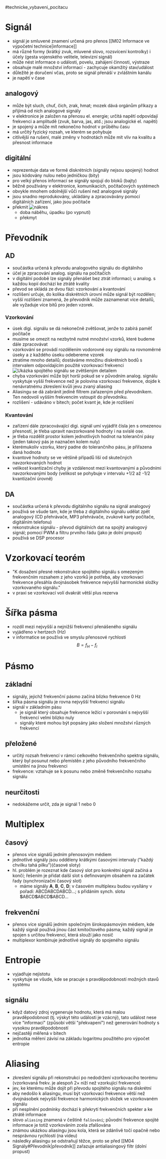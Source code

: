 #technicke_vybaveni_pocitacu
# Signál
* signál je smluvené znamení určená pro přenos [[M02 Informace ve výpočetní technice|informace]]
* má různé formy (krátký zvuk, mluvené slovo, rozsvícení kontrolky) i účely (gesta vojenského velitele, televizní signál)
* může nést informace o události, povelu, zahájení činnosti, výstraze
* obsahuje malé množství informací - zachycuje okamžitý stav/událost
* důležité je doručení včas, proto se signál přenáší v zvláštním kanálu
* je napětí v čase
## analogový
* může být sluch, chuť, čich, zrak, hmat; mozek dává orgánům příkazy a přijímá od nich analogové signály
* v elektronice je založen na přenosu el. energie; určitá napětí odpovídají frekvenci a amplitudě (zvuk, barva, jas, atd.; jsou analogické el. napětí)
* je spojený a může mít nekonečno hodnot v průběhu času
* má určitý fyzický rozsah, ve kterém se pohybuje
* citlivější na rušení, malé změny v hodnotách může mít vliv na kvalitu a přesnost informace
## digitální
* reprezentuje data ve formě diskrétních (signály nejsou spojený) hodnot
* jsou kódovány nulou nebo jedničkou (bity)
* pro velký přenos informací se signály spojují do bloků (bajty)
* běžně používány v elektronice, komunikacích, počítačových systémech
* obvykle mnohem odolnější vůči rušení než analogové signály
* jsou snadno reprodukovány, ukládány a zpracovávány pomocí digitálních zařízení, jako jsou počítače
* překmit ![nákres](TVP_17_3_25.jpg)
	* doba náběhu, úpadku (po vypnutí)
	* překmyt
# Převodník
## AD
* součástka určená k převodu analogového signálu do digitálního
* účel je zpracování analog. signálu na počítačích
* v digitální podobě lze signály přenášet bez ztrát informací; u analog. s každou kopií dochází ke ztrátě kvality
* převod se skládá ze dvou fází: vzorkování a kvantování
* rozlišení určuje, do kolika diskrétních úrovní může signál být rozdělen; vyšší rozlišení znamená, že převodník může zaznamenat více detailů, ale vyžaduje více bitů pro jeden vzorek.
### Vzorkování
* úsek digi. signálu se dá nekonečně zvětšovat, jenže to zabírá paměť počítače
* musíme se omezit na nezbytně nutné množství vzorků, které budeme dále zpracovávat
* vzorkování se provádí rozdělením vodorovné osy signálu na rovnoměrné úseky a z každého úseku odebereme vzorek
* ztratíme mnoho detailů; dostáváme množinu diskrétních bodů s intervalem odpovídajícím použité vzorkovací frekvenci
![Ukázka spojitého signálu se zvětšeným detailem](https://upload.wikimedia.org/wikipedia/commons/f/f8/Spojit%C3%BD-detail.png)
* chyba vzorkování může být horší pokud se v původním analog. signálu vyskytuje vyšší frekvence než je polovina vzorkovací frekvence, dojde k nenávratnému zkreslení kvůli jevu zvaný aliasing
* Aliasingu se dá zabránit jedině filtrem zařazeným před převodníkem. Ten nedovolí vyšším frekvencím vstoupit do převodníku.
* rozlišení - udáváno v bitech; počet kvant je, kde  je rozlišení
### Kvantování
* zařízení dále zpracovávající digi. signál umí vyjádřit čísla jen s omezenou přesností, je třeba upravit navzorkované hodnoty i na svislé ose.
* je třeba rozdělit prostor kolem jednotlivých hodnot na toleranční pásy (jeden takový pás je naznačen kolem nuly)
* kterémukoliv vzorku, který padne do tolerančního pásu, je přiřazena daná hodnota
* kvantové hodnoty se ve většině případů liší od skutečných navzorkovaných hodnot
* velikost kvantizační chyby je vzdálenost mezi kvantovanými a původními navzorkovanými body (velikost se pohybuje v intervalu +1/2 až -1/2 kvantizační úrovně)
## DA
* součástka určená k převodu digitálního signálu na signál analogový
* používá se všude tam, kde je třeba z digitálního signálu udělat zpět analogový (CD přehrávače, MP3 přehrávače, zvukové karty počítače, digitálním telefonu)
* rekonstrukce signálu - převod digitálních dat na spojitý analogový signál; pomocí PWM a filtru prvního řádu (jako je dolní propust)
* používá se DSP procesor
# Vzorkovací teorém
* "K dosažení přesné rekonstrukce spojitého signálu s omezeným frekvenčním rozsahem z jeho vzorků je potřeba, aby vzorkovací frekvence přesáhla dvojnásobek frekvence nejvyšší harmonické složky vzorkovaného signálu."
* v praxi se vzorkovací volí dvakrát větší plus rezerva
# Šířka pásma
* rozdíl mezi nejvyšší a nejnižší frekvencí přenášeného signálu
* vyjádřeno v hertzech (Hz)
* v informatice se používá ve smyslu přenosové rychlosti
$$ B = f_{H}-f_{l}$$
# Pásmo
## základní
* signály, jejichž frekvenční pásmo začíná blízko frekvence 0 Hz
* šířka pásma signálu je rovna nejvyšší frekvenci signálu 
* signál v základním pásu
	* je signál který obsahuje frekvence ležící v porovnání s nejvyšší frekvencí velmi blízko nuly
	* signály které mohou být popsány jako složení množství různých frekvencí
## přeložené
* určitý rozsah frekvencí v rámci celkového frekvenčního spektra signálu, který byl posunut nebo přemístěn z jeho původního frekvenčního umístění na jinou frekvenci
* frekvence: vztahuje se k posunu nebo změně frekvenčního rozsahu signálu
## neurčitosti
* nedokážeme určit, zda je signál 1 nebo 0
# Multiplex
## časový
* přenos více signálů jedním přenosovým médiem
* jednotlivé signály jsou odděleny krátkými časovými intervaly ("každý chvilku tahá pilku")(časové sloty)
* hl. problém je rozeznat kde časový slot pro konkrétní signál začíná a končí; řešením je přidat další slot s definovaným obsahem na začátek řady (synchronizační časový slot)
	* máme signály **A**, **B**, **C**, **D**; v časovém multiplexu budou vysílány v pořadí: ABCDABCDABCD...; s přidáním synch. slotu **S**ABCD**S**ABCD**S**ABCD...
## frekvenční
* přenos více signálů jedním společným širokopásmovým médiem, kde každý signál používá jinou část kmitočtového pásma; každý signál je spojen s určitou frekvencí, která slouží jako nosič
* multiplexor kombinuje jednotlivé signály do spojeného signálu
# Entropie
* vyjadřuje nejistotu
* vyskytuje se všude, kde se pracuje s pravděpodobností možných stavů systému
## signálu
* když datový zdroj vygeneruje hodnotu, která má malou pravděpodobnost (tj. výskyt této události je vzácný), tato událost nese více "informací" (způsobí větší "překvapení") než generování hodnoty s vysokou pravděpodobností
* nejčastěji měřená v bitech
* jednotka měření závisí na základu logaritmu použitého pro výpočet entropie
# Aliasing
* zkreslení signálu při rekonstrukci po nedodržení vzorkovacího teorému (vzorkovaná frekv. je alespoň 2× niží než vzorkující frekvence)
* jev, ke kterému může dojít při převodu spojitého signálu na diskrétní
* aby nedošlo k aliasingu, musí být vzorkovací frekvence větší než dvojnásobek nejvyšší frekvence harmonických složek ve vzorkovaném signálu
* při nesplnění podmínky dochází k překrytí frekvenčních spekter a ke ztrátě informace
* slovo `aliasing` znamená v češtině `falšování`; původní frekvence spojité informace je totiž vzorkováním zcela zfalšována
* známou ukázkou aliasingu jsou kola, která se zdánlivě točí opačně nebo nesprávnou rychlostí (na videu)
* následky aliasingu se odstraňují těžce, proto se před [[M04 Signály#Převodník|převodník]] zařazuje antialiasingový filtr (dolní propust)